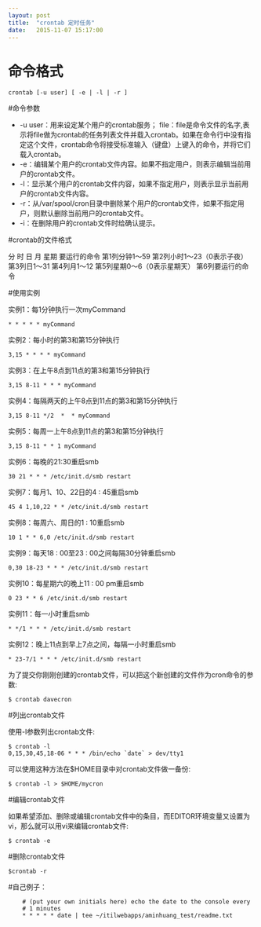 ```yaml
---
layout: post
title:  "crontab 定时任务"
date:   2015-11-07 15:17:00
---
```


# 命令格式

```
crontab [-u user] [ -e | -l | -r ]
```


#命令参数

* -u user：用来设定某个用户的crontab服务；
file：file是命令文件的名字,表示将file做为crontab的任务列表文件并载入crontab。如果在命令行中没有指定这个文件，crontab命令将接受标准输入（键盘）上键入的命令，并将它们载入crontab。
* -e：编辑某个用户的crontab文件内容。如果不指定用户，则表示编辑当前用户的crontab文件。
* -l：显示某个用户的crontab文件内容，如果不指定用户，则表示显示当前用户的crontab文件内容。
* -r：从/var/spool/cron目录中删除某个用户的crontab文件，如果不指定用户，则默认删除当前用户的crontab文件。
* -i：在删除用户的crontab文件时给确认提示。


#crontab的文件格式

分 时 日 月 星期 要运行的命令
第1列分钟1～59
第2列小时1～23（0表示子夜）
第3列日1～31
第4列月1～12
第5列星期0～6（0表示星期天）
第6列要运行的命令

#使用实例

实例1：每1分钟执行一次myCommand

```
* * * * * myCommand
```


实例2：每小时的第3和第15分钟执行

```
3,15 * * * * myCommand
```


实例3：在上午8点到11点的第3和第15分钟执行

```
3,15 8-11 * * * myCommand
```


实例4：每隔两天的上午8点到11点的第3和第15分钟执行

```
3,15 8-11 */2  *  * myCommand
```


实例5：每周一上午8点到11点的第3和第15分钟执行

```
3,15 8-11 * * 1 myCommand
```


实例6：每晚的21:30重启smb

```
30 21 * * * /etc/init.d/smb restart
```


实例7：每月1、10、22日的4 : 45重启smb

```
45 4 1,10,22 * * /etc/init.d/smb restart
```


实例8：每周六、周日的1 : 10重启smb

```
10 1 * * 6,0 /etc/init.d/smb restart
```


实例9：每天18 : 00至23 : 00之间每隔30分钟重启smb

```
0,30 18-23 * * * /etc/init.d/smb restart
```


实例10：每星期六的晚上11 : 00 pm重启smb

```
0 23 * * 6 /etc/init.d/smb restart
```


实例11：每一小时重启smb

```
* */1 * * * /etc/init.d/smb restart
```


实例12：晚上11点到早上7点之间，每隔一小时重启smb

```
* 23-7/1 * * * /etc/init.d/smb restart
```


为了提交你刚刚创建的crontab文件，可以把这个新创建的文件作为cron命令的参数:

```
$ crontab davecron
```


#列出crontab文件

使用-l参数列出crontab文件:

```
$ crontab -l
0,15,30,45,18-06 * * * /bin/echo `date` > dev/tty1
```

可以使用这种方法在$HOME目录中对crontab文件做一备份:
```
$ crontab -l > $HOME/mycron
```


#编辑crontab文件

如果希望添加、删除或编辑crontab文件中的条目，而EDITOR环境变量又设置为vi，那么就可以用vi来编辑crontab文件:
```
$ crontab -e
```


#删除crontab文件

```
$crontab -r
```


#自己例子：

```
    # (put your own initials here) echo the date to the console every
    # 1 minutes
    * * * * * date | tee ~/itilwebapps/aminhuang_test/readme.txt
```
